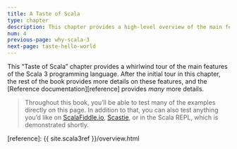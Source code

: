 ```yaml
---
title: A Taste of Scala
type: chapter
description: This chapter provides a high-level overview of the main features of the Scala 3 programming language.
num: 4
previous-page: why-scala-3
next-page: taste-hello-world
---
```



This “Taste of Scala” chapter provides a whirlwind tour of the main features of the Scala 3 programming language. After the initial tour in this chapter, the rest of the book provides more details on these features, and the [Reference documentation][reference] provides _many_ more details.

>Throughout this book, you’ll be able to test many of the examples directly on this page. In addition to that, you can also test anything you’d like on [ScalaFiddle.io](https://scalafiddle.io), [Scastie](https://scastie.scala-lang.org), or in the Scala REPL, which is demonstrated shortly.


[reference]: {{ site.scala3ref }}/overview.html
